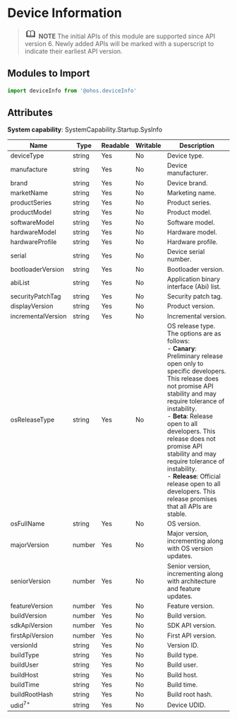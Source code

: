 # Device Information

> ![icon-note.gif](public_sys-resources/icon-note.gif) **NOTE**
> The initial APIs of this module are supported since API version 6. Newly added APIs will be marked with a superscript to indicate their earliest API version.

## Modules to Import

```ts
import deviceInfo from '@ohos.deviceInfo'
```

## Attributes

**System capability**: SystemCapability.Startup.SysInfo

| Name| Type| Readable| Writable| Description|
| -------- | -------- | -------- | -------- | -------- |
| deviceType | string | Yes| No| Device type.|
| manufacture | string | Yes| No| Device manufacturer.|
| brand | string | Yes| No| Device brand.|
| marketName | string | Yes| No| Marketing name.|
| productSeries | string | Yes| No| Product series.|
| productModel | string | Yes| No| Product model.|
| softwareModel | string | Yes| No| Software model.|
| hardwareModel | string | Yes| No| Hardware model.|
| hardwareProfile | string | Yes| No| Hardware profile.|
| serial | string | Yes| No| Device serial number.|
| bootloaderVersion | string | Yes| No| Bootloader version.|
| abiList | string | Yes| No| Application binary interface (Abi) list.|
| securityPatchTag | string | Yes| No| Security patch tag.|
| displayVersion | string | Yes| No| Product version.|
| incrementalVersion | string | Yes| No| Incremental version.|
| osReleaseType | string | Yes| No| OS release type. The options are as follows:<br>-&nbsp;**Canary**: Preliminary release open only to specific developers. This release does not promise API stability and may require tolerance of instability.<br>-&nbsp;**Beta**: Release open to all developers. This release does not promise API stability and may require tolerance of instability.<br>-&nbsp;**Release**: Official release open to all developers. This release promises that all APIs are stable.|
| osFullName | string | Yes| No| OS version.|
| majorVersion | number | Yes| No| Major version, incrementing along with OS version updates.|
| seniorVersion | number | Yes| No| Senior version, incrementing along with architecture and feature updates.|
| featureVersion | number | Yes| No| Feature version.|
| buildVersion | number | Yes| No| Build version.|
| sdkApiVersion | number | Yes| No| SDK API version.|
| firstApiVersion | number | Yes| No| First API version.|
| versionId | string | Yes| No| Version ID.|
| buildType | string | Yes| No| Build type.|
| buildUser | string | Yes| No| Build user.|
| buildHost | string | Yes| No| Build host.|
| buildTime | string | Yes| No| Build time.|
| buildRootHash | string | Yes| No| Build root hash.|
| udid<sup>7+</sup> | string | Yes| No| Device UDID.|
